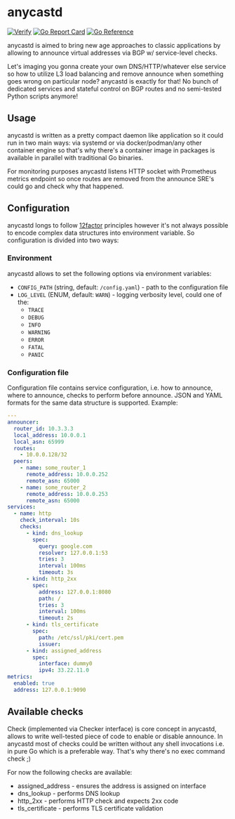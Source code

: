 # anycastd

[![Verify](https://github.com/teran/anycastd/actions/workflows/verify.yml/badge.svg?branch=master)](https://github.com/teran/anycastd/actions/workflows/verify.yml)
[![Go Report Card](https://goreportcard.com/badge/github.com/teran/anycastd)](https://goreportcard.com/report/github.com/teran/anycastd)
[![Go Reference](https://pkg.go.dev/badge/github.com/teran/anycastd.svg)](https://pkg.go.dev/github.com/teran/anycastd)

anycastd is aimed to bring new age approaches to classic applications by allowing
to announce virtual addresses via BGP w/ service-level checks.

Let's imaging you gonna create your own DNS/HTTP/whatever else service so how
to utilize L3 load balancing and remove announce when something goes wrong on
particular node? anycastd is exactly for that! No bunch of dedicated services
and stateful control on BGP routes and no semi-tested Python scripts anymore!

## Usage

anycastd is written as a pretty compact daemon like application so it could
run in two main ways: via systemd or via docker/podman/any other container
engine so that's why there's a container image in packages is available in
parallel with traditional Go binaries.

For monitoring purposes anycastd listens HTTP socket with Prometheus metrics
endpoint so once routes are removed from the announce SRE's could go and check
why that happened.

## Configuration

anycastd longs to follow [12factor](https://12factor.net) principles however
it's not always possible to encode complex data structures into environment
variable. So configuration is divided into two ways:

### Environment

anycastd allows to set the following options via environment variables:

* `CONFIG_PATH` (string, default: `/config.yaml`) - path to the configuration file
* `LOG_LEVEL` (ENUM, default: `WARN`) - logging verbosity level, could one of the:
  * `TRACE`
  * `DEBUG`
  * `INFO`
  * `WARNING`
  * `ERROR`
  * `FATAL`
  * `PANIC`

### Configuration file

Configuration file contains service configuration, i.e. how to announce,
where to announce, checks to perform before announce. JSON and YAML formats
for the same data structure is supported. Example:

```yaml
---
announcer:
  router_id: 10.3.3.3
  local_address: 10.0.0.1
  local_asn: 65999
  routes:
    - 10.0.0.128/32
  peers:
    - name: some_router_1
      remote_address: 10.0.0.252
      remote_asn: 65000
    - name: some_router_2
      remote_address: 10.0.0.253
      remote_asn: 65000
services:
  - name: http
    check_interval: 10s
    checks:
      - kind: dns_lookup
        spec:
          query: google.com
          resolver: 127.0.0.1:53
          tries: 3
          interval: 100ms
          timeout: 3s
      - kind: http_2xx
        spec:
          address: 127.0.0.1:8080
          path: /
          tries: 3
          interval: 100ms
          timeout: 2s
      - kind: tls_certificate
        spec:
          path: /etc/ssl/pki/cert.pem
          issuer: 
      - kind: assigned_address
        spec:
          interface: dummy0
          ipv4: 33.22.11.0
metrics:
  enabled: true
  address: 127.0.0.1:9090

```

## Available checks

Check (implemented via Checker interface) is core concept in anycastd, allows
to write well-tested piece of code to enable or disable announce. In anycastd
most of checks could be written without any shell invocations i.e. in pure Go
which is a preferable way. That's why there's no exec command check ;)

For now the following checks are available:

* assigned_address - ensures the address is assigned on interface
* dns_lookup - performs DNS lookup
* http_2xx - performs HTTP check and expects 2xx code
* tls_certificate - performs TLS certificate validation
